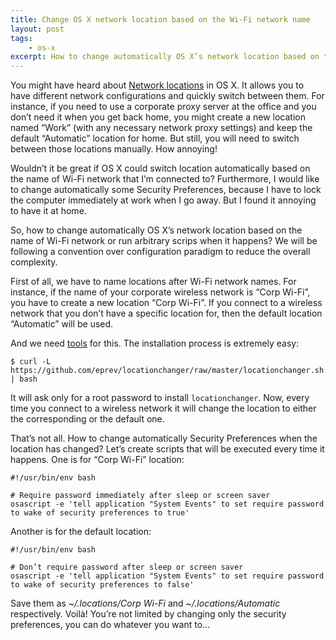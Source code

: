 ```yaml
---
title: Change OS X network location based on the Wi-Fi network name
layout: post
tags:
    - os-x
excerpt: How to change automatically OS X’s network location based on the name of Wi-Fi network and run arbitrary scrips when it happens.
---
```


You might have heard about [Network locations](https://support.apple.com/en-us/HT202480) in OS X.
It allows you to have different network configurations and quickly switch between them. For instance,
if you need to use a corporate proxy server at the office and you don’t need it when you get back home,
you might create a new location named “Work” (with any necessary network proxy settings) and keep
the default “Automatic” location for home. But still, you will need to switch between those locations
manually. How annoying!

Wouldn’t it be great if OS X could switch location automatically based on the name of Wi-Fi network
that I’m connected to? Furthermore, I would like to change automatically some Security Preferences,
because I have to lock the computer immediately at work when I go away. But I found it annoying
to have it at home.

So, how to change automatically OS X’s network location based on the name of Wi-Fi network or run
arbitrary scrips when it happens? We will be following a convention over configuration paradigm
to reduce the overall complexity.

First of all, we have to name locations after Wi-Fi network names. For instance, if the name of
your corporate wireless network is “Corp Wi-Fi”, you have to create a new location “Corp Wi-Fi”.
If you connect to a wireless network that you don’t have a specific location for, then
the default location “Automatic” will be used.

And we need [tools](https://github.com/eprev/locationchanger) for this. The installation process
is extremely easy:

~~~
$ curl -L https://github.com/eprev/locationchanger/raw/master/locationchanger.sh | bash
~~~

It will ask only for a root password to install `locationchanger`. Now, every time you connect to
a wireless network it will change the location to either the corresponding or the default one.

That’s not all. How to change automatically Security Preferences when the location has changed?
Let’s create scripts that will be executed every time it happens. One is for “Corp Wi-Fi” location:

~~~
#!/usr/bin/env bash

# Require password immediately after sleep or screen saver
osascript -e 'tell application "System Events" to set require password to wake of security preferences to true'
~~~

Another is for the default location:

~~~
#!/usr/bin/env bash

# Don’t require password after sleep or screen saver
osascript -e 'tell application "System Events" to set require password to wake of security preferences to false'
~~~

Save them as *~/.locations/Corp Wi-Fi* and *~/.locations/Automatic* respectively. Voilà!
You’re not limited by changing only the security preferences, you can do whatever
you want to…
